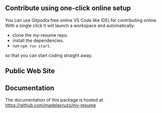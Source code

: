 ## Contribute using one-click online setup

You can use Gitpod(a free online VS Code like IDE) for contributing online. With a single click it will launch a workspace and automatically:

-   clone the my-resume repo.
-   install the dependencies.
-   run `npm run start`.

so that you can start coding straight away.

## Public Web Site

## Documentation

The documentation of this package is hosted at https://github.com/madelacruzs/my-resume
